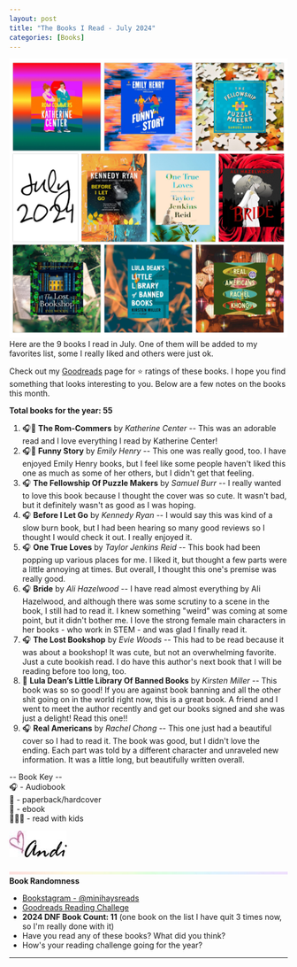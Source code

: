 ```yaml
---
layout: post
title: "The Books I Read - July 2024"
categories: [Books]
---
```

![books](/images/July2024Books.JPG)
Here are the 9 books I read in July. One of them will be added to my favorites list, some I really liked and others were just ok.

Check out my [Goodreads](https://www.goodreads.com/user_challenges/48253141) page for ⭐️ ratings of these books. I hope you find something that looks interesting to you. Below are a few notes on the books this month.

**Total books for the year: 55**

1. 🎧📖 **The Rom-Commers** by *Katherine Center* -- This was an adorable read and I love everything I read by Katherine Center! 
2. 🎧📱 **Funny Story** by *Emily Henry* -- This one was really good, too. I have enjoyed Emily Henry books, but I feel like some people haven't liked this one as much as some of her others, but I didn't get that feeling.
3. 🎧 **The Fellowship Of Puzzle Makers** by *Samuel Burr* -- I really wanted to love this book because I thought the cover was so cute. It wasn't bad, but it definitely wasn't as good as I was hoping. 
4. 🎧 **Before I Let Go** by *Kennedy Ryan* -- I would say this was kind of a slow burn book, but I had been hearing so many good reviews so I thought I would check it out. I really enjoyed it.
5. 🎧 **One True Loves** by *Taylor Jenkins Reid* -- This book had been popping up various places for me. I liked it, but thought a few parts were a little annoying at times. But overall, I thought this one's premise was really good.
6. 🎧 **Bride** by *Ali Hazelwood* -- I have read almost everything by Ali Hazelwood, and although there was some scrutiny to a scene in the book, I still had to read it. I knew something "weird" was coming at some point, but it didn't bother me. I love the strong female main characters in her books - who work in STEM - and was glad I finally read it.
7. 🎧 **The Lost Bookshop** by *Evie Woods* -- This had to be read because it was about a bookshop! It was cute, but not an overwhelming favorite. Just a cute bookish read. I do have this author's next book that I will be reading before too long, too.
8. 📱 **Lula Dean’s Little Library Of Banned Books** by *Kirsten Miller* -- This book was so so good! If you are against book banning and all the other shit going on in the world right now, this is a great book. A friend and I went to meet the author recently and get our books signed and she was just a delight! Read this one!!
9. 🎧 **Real Americans** by *Rachel Chong* -- This one just had a beautiful cover so I had to read it. The book was good, but I didn't love the ending. Each part was told by a different character and unraveled new information. It was a little long, but beautifully written overall.

-- Book Key -- <br />
🎧 - Audiobook <br />
📖 - paperback/hardcover <br />
📱 - ebook <br />
👩‍👧‍👦 - read with kids 

![Andi](/images/andi.jpg)

![header](/images/SkinnyRainbow2.jpeg)
**Book Randomness**
- [Bookstagram - @minihaysreads](http://instagram.com/minihaysreads)
- [Goodreads Reading Challege](https://www.goodreads.com/user_challenges/48253141)
- **2024 DNF Book Count: 11** (one book on the list I have quit 3 times now, so I'm really done with it)
- Have you read any of these books? What did you think?
- How's your reading challenge going for the year?

----